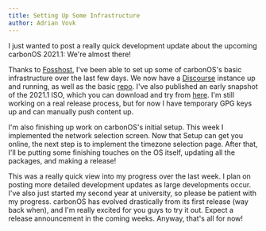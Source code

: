 ```yaml
---
title: Setting Up Some Infrastructure
author: Adrian Vovk
---
```


I just wanted to post a really quick development update about the upcoming
carbonOS 2021.1: We're almost there!

Thanks to [Fosshost](https://fosshost.org), I've been able to set up some of
carbonOS's basic infrastructure over the last few days. We now have a
[Discourse](https://discourse.carbon.sh) instance up and running, as well as
the basic [repo](https://repo.carbon.sh). I've also published an early
snapshot of the 2021.1 ISO, which you can download and try from
[here](https://repo.carbon.sh/img/carbonOS-pre2021.1-installer.iso). I'm still
working on a real release process, but for now I have temporary GPG keys up and
can manually push content up.

I'm also finishing up work on carbonOS's initial setup. This week I implemented
the network selection screen. Now that Setup can get you online, the next step
is to implement the timezone selection page. After that, I'll be putting some
finishing touches on the OS itself, updating all the packages, and making a
release!

This was a really quick view into my progress over the last week. I plan on
posting more detailed development updates as large developments occur. I've also
just started my second year at university, so please be patient with my progress.
carbonOS has evolved drastically from its first release (way back when), and I'm
really excited for you guys to try it out. Expect a release announcement in the
coming weeks. Anyway, that's all for now!

